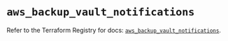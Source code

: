 # `aws_backup_vault_notifications`

Refer to the Terraform Registry for docs: [`aws_backup_vault_notifications`](https://registry.terraform.io/providers/hashicorp/aws/5.68.0/docs/resources/backup_vault_notifications).
